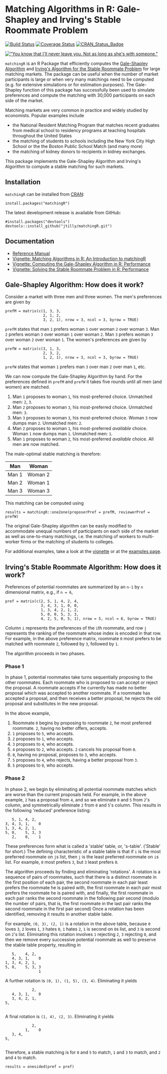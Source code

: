 Matching Algorithms in R: Gale-Shapley and Irving's Stable Roommate Problem
===============
[![Build Status](https://travis-ci.org/jtilly/matchingR.png)](https://travis-ci.org/jtilly/matchingR) 
[![Coverage Status](https://coveralls.io/repos/jtilly/matchingR/badge.svg?branch=master)](https://coveralls.io/r/jtilly/matchingR?branch=master)
[![CRAN_Status_Badge](http://www.r-pkg.org/badges/version/matchingR)](http://cran.r-project.org/web/packages/matchingR)


[!["You know that I'll never leave you. Not as long as she's with someone."](http://imgs.xkcd.com/comics/all_the_girls.png)](http://xkcd.com/770/ "You know that I'll never leave you. Not as long as she's with someone.")


`matchingR` is an R Package that efficiently computes the [Gale-Shapley Algorithm](http://en.wikipedia.org/wiki/Stable_marriage_problem) and [Irving's Algorithm for the Stable Roommate Problem](https://en.wikipedia.org/wiki/Stable_roommates_problem) for large matching markets. The package can be useful when the number of market participants is large or when very many matchings need to be computed (e.g. for extensive simulations or for estimation purposes). The Gale-Shapley function of this package has successfully been used to simulate preferences and compute the matching with 30,000 participants on each side of the market.

Matching markets are very common in practice and widely studied by economists. Popular examples include
* the National Resident Matching Program that matches recent graduates from medical school to residency programs at teaching hospitals throughout the United States
* the matching of students to schools including the New York City High School or the the Boston Public School Match (and many more)
* the matching of kidney donors to recipients in kidney exchanges.

This package implements the Gale-Shapley Algorithm and Irving's Algorithm to compute a stable matching for such markets.

Installation
------------

`matchingR` can be installed from [CRAN](http://cran.r-project.org/web/packages/matchingR/):
```{r}
install.packages("matchingR")
```
The latest development release is available from GitHub:
```{r}
#install.packages("devtools")
devtools::install_github("jtilly/matchingR.git")
```

## Documentation
* [Reference Manual](http://jtilly.io/matchingR/matchingR-documentation.pdf "Computing Stable Matchings in R: Reference Manual for matchingR")
* [Vignette: Matching Algorithms in R: An Introduction to matchingR](http://jtilly.io/matchingR/matchingR-intro.pdf "Matching Algorithms in R: An Introduction to matchingR")
* [Vignette: Computing the Gale-Shapley Algorithm in R: Performance](http://jtilly.io/matchingR/matchingR-performance-galeshapley.pdf "Computing the Gale-Shapley Algorithm in R: Performance")
* [Vignette: Solving the Stable Roommate Problem in R: Performance](http://jtilly.io/matchingR/matchingR-performance-roommate.pdf "Solving the Stable Roommate Problem in R: Performance")

## Gale-Shapley Algorithm: How does it work?
Consider a market with three men and three women. The men's preferences are given by
```{r}
prefM = matrix(c(1, 3, 3,
                 2, 1, 2,
                 3, 2, 1), nrow = 3, ncol = 3, byrow = TRUE)
```
`prefM` states that man `1` prefers woman `1` over woman `2` over woman `3`. Man `2` prefers woman `3` over woman `1` over woman `2`. Man `3` prefers woman `3` over woman `2` over woman `1`. The women's preferences are given by
```{r}
prefW = matrix(c(3, 1, 3,
                 2, 3, 2,
                 1, 2, 1), nrow = 3, ncol = 3, byrow = TRUE)
```
`prefW` states that woman `1` prefers man `3` over man `2` over man `1`, etc. 

We can now compute the Gale-Shapley Algorithm by hand. For the preferences defined in `prefM` and `prefW` it takes five rounds until all men (and women) are matched. 

1. Man `1` proposes to woman `1`, his most-preferred choice. 
    Unmatched men: `2`, `3`.
2. Man `2` proposes to woman `3`, his most-preferred choice. 
    Unmatched men: `3`.
3. Man `3` proposes to woman `3`, his most-preferred choice. 
    Woman `3` now dumps man `2`. 
    Unmatched men: `2`.
4. Man `2` proposes to woman `1`, his most-preferred *available* choice.  
    Woman `1` now dumps man `1`. 
    Unmatched men: `1`.
5. Man `1` proposes to woman `2`, his most-preferred *available* choice. 
    All men are now matched.

The male-optimal stable matching is therefore:

|   Man  |  Woman   |
|--------|----------|
|  Man 1 |  Woman 2 |
|  Man 2 |  Woman 1 |
|  Man 3 |  Woman 3 |

This matching can be computed using
```{r}
results = matchingR::one2one(proposerPref = prefM, reviewerPref = prefW)
```
The original Gale-Shapley algorithm can be easily modified to accommodate unequal numbers of participants on each side of the market as well as one-to-many matchings, i.e. the matching of workers to multi-worker firms or the matching of students to colleges.

For additional examples, take a look at the [vignette](http://jtilly.io/matchingR/matchingR-intro.html) or at the [examples page](EXAMPLES.md).

## Irving's Stable Roommate Algorithm: How does it work?

Preferences of potential roommates are summarized by an `n-1` by `n` dimensional matrix, e.g., if `n = 6`, 
```{r}
pref = matrix(c(2, 5, 1, 4, 2, 4,
                3, 4, 3, 1, 0, 0,
                1, 3, 4, 2, 1, 2,
                5, 0, 0, 5, 3, 3,
                4, 2, 5, 0, 5, 1), nrow = 5, ncol = 6, byrow = TRUE)
```
Column `i` represents the preferences of the `i`th roommate, and row `j` represents the ranking of the roommate whose index is encoded in that row. For example, in the above preference matrix, roommate `0` most prefers to be matched with roommate `2`, followed by `3`, followed by `1`.

The algorithm proceeds in two phases.

### Phase 1

In phase 1, potential roommates take turns sequentially proposing to the other roommates. Each roommate who is proposed to can accept or reject the proposal. A roommate accepts if he currently has made no better proposal which was accepted to another roommate. If a roommate has accepted a proposal, and then receives a better proposal, he rejects the old proposal and substitutes in the new proposal. 

In the above example, 

1. Roommate `0` begins by proposing to roommate `2`, he most preferred roommate. `2`, having no better offers, accepts.
2. `1` proposes to `5`, who accepts.
3. `2` proposes to `1`, who accepts.
4. `3` proposes to `4`, who accepts.
5. `4` proposes to `2`, who accepts. `2` cancels his proposal from `0`.
6. `0`, having no proposal, proposes to `3`, who accepts.
7. `5` proposes to `4`, who rejects, having a better proposal from `3`.
8. `5` proposes to `0`, who accepts.

### Phase 2

In phase 2, we begin by eliminating all potential roommate matches which are worse than the current proposals held. For example, in the above example, `2` has a proposal from `4`, and so we eliminate `0` and `5` from `2`'s column, and symmetrically eliminate `2` from `0` and `5`'s column. This results in the following 'reduced' preference listing:
```
   5, 1, 4, 2,  
3, 4, 3, 1,    0
1, 3, 4, 2, 1,  
5, 0,    5, 3, 3
   2,    0,    1
```
These preferences form what is called a 'stable' table, or, 's-table'. ('Stable' for short.) The defining characteristic of a stable table is that if `i` is the most preferred roommate on `j`s list, then `j` is the least preferred roommate on `i`s list. For example, `0` most prefers `3`, but `3` least prefers `0`. 

The algorithm proceeds by finding and eliminating 'rotations'. A rotation is a sequence of pairs of roommates, such that there is a distinct roommate in the first position of each pair, the second roommate in each pair least prefers the roommate he is paired with, the first roommate in each pair most prefers the roommate he is paired with, and finally, the first roommate in each pair ranks the second roommate in the following pair second (modulo the number of pairs, that is, the first roommate in the last pair ranks the second roommate in the first pair second) Once a rotation has been identified, removing it results in another stable table.

For example, `(0, 3), (2, 1)` is a rotation in the above table, because `0` loves `3`, `2` loves `1`, `3` hates `0`, `1` hates `2`, `1` is second on `0`s list, and `3` is second on `2`'s list. Eliminating this rotation involves `1` rejecting `2`, `3` rejecting `0`, and then we remove every successive potential roommate as well to preserve the stable table property, resulting in
```
   5,    4, 2,  
   4, 3, 1,    0
1, 3, 4, 2, 1,  
5, 0,    5, 3, 3
               1
```
A further rotation is `(0, 1), (1, 5), (3, 4)`. Eliminating it yields
```
            2,  
   4, 3, 1,    0
   3, 4, 2, 1,  
5,              
                
```
A final rotation is `(1, 4), (2, 3)`. Eliminating it yields
```
            2,  
         1,    0
   3, 4,        
5,              
                
```
Therefore, a stable matching is for `0` and `5` to match, `1` and `3` to match, and `2` and `4` to match. 
```{r}
results = onesided(pref = pref)
```
